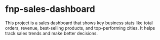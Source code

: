 # fnp-sales-dashboard
This project is a sales dashboard that shows key business stats like total orders, revenue, best-selling products, and top-performing cities. It helps track sales trends and make better decisions.
